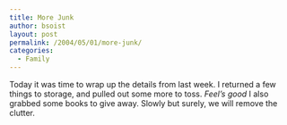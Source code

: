```yaml
---
title: More Junk
author: bsoist
layout: post
permalink: /2004/05/01/more-junk/
categories:
  - Family
---
```

Today it was time to wrap up the details from last week. I returned a few things to storage, and pulled out some more to toss. *Feel&#8217;s good* I also grabbed some books to give away. Slowly but surely, we will remove the clutter.
